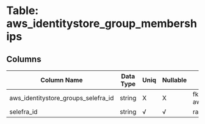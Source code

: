 # Table: aws_identitystore_group_memberships

## Columns 

|  Column Name   |  Data Type  | Uniq | Nullable | Description | 
|  ----  | ----  | ----  | ----  | ---- | 
| aws_identitystore_groups_selefra_id | string | X | X | fk to aws_identitystore_groups.selefra_id | 
| selefra_id | string | √ | √ | random id | 


